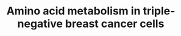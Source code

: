 ---
annotations:
- id: PW:0000440
  parent: classic metabolic pathway
  type: Pathway Ontology
  value: glycine metabolic pathway
- id: PW:0001084
  parent: classic metabolic pathway
  type: Pathway Ontology
  value: serine metabolic pathway
- id: PW:0001086
  parent: classic metabolic pathway
  type: Pathway Ontology
  value: glutamine metabolic pathway
- id: DOID:0060081
  parent: disease of cellular proliferation
  type: Disease Ontology
  value: triple-receptor negative breast cancer
authors:
- Andra
- Egonw
description: Amino acid metabolism in triple-negative breast cancer cells. The glutamine,
  serine and glycine metabolic pathways are significantly upregulated. The upregulated
  expression of key genes within the glutamine, serine and glycine metabolic pathways
  have also been observed in triple-negative breast cancer cells
last-edited: 2023-01-18
organisms:
- Homo sapiens
redirect_from:
- /index.php/Pathway:WP5213
- /instance/WP5213
- /instance/WP5213_rr124889
revision: r124889
schema-jsonld:
- '@context': https://schema.org/
  '@id': https://wikipathways.github.io/pathways/WP5213.html
  '@type': Dataset
  creator:
    '@type': Organization
    name: WikiPathways
  description: Amino acid metabolism in triple-negative breast cancer cells. The glutamine,
    serine and glycine metabolic pathways are significantly upregulated. The upregulated
    expression of key genes within the glutamine, serine and glycine metabolic pathways
    have also been observed in triple-negative breast cancer cells
  keywords:
  - 3-phospho-glycerate
  - CB-839
  - GLS
  - GLUT1
  - Glucose
  - NH3
  - PHGDH
  - PSAT1
  - PSPH
  - SASP
  - SHMT
  - SLC1A5
  - aminotransferase
  - citrate
  - cystine
  - cystine/glutamate antiporter
  - glucose
  - glutamate
  - glutamine
  - 'glutamine '
  - glycine
  - malate
  - oxaloacetate
  - phosphohydroxypyruvate
  - phosphoserine
  - pyruvate
  - reduced glutathione
  - serine
  - α-ketoglutarate
  - α-ketoglutarate;
  license: CC0
  name: Amino acid metabolism in triple-negative breast cancer cells
seo: CreativeWork
title: Amino acid metabolism in triple-negative breast cancer cells
wpid: WP5213
---